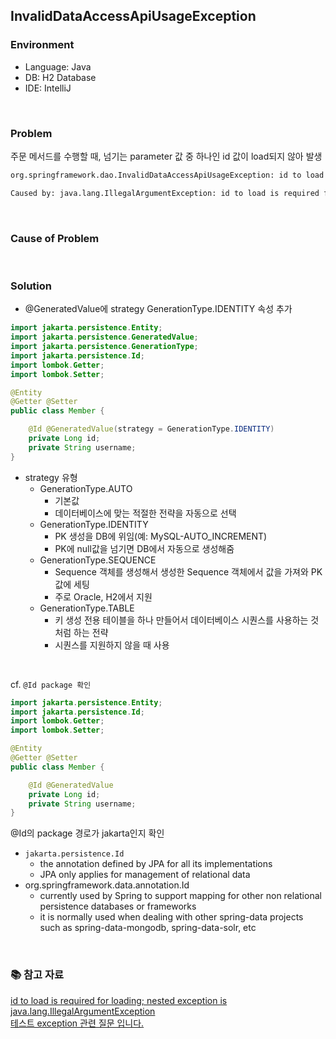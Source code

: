 ## InvalidDataAccessApiUsageException

### Environment
- Language: Java
- DB: H2 Database
- IDE: IntelliJ

<br/>

### Problem
주문 메서드를 수행할 때, 넘기는 parameter 값 중 하나인 id 값이 load되지 않아 발생

```bash
org.springframework.dao.InvalidDataAccessApiUsageException: id to load is required for loading; nested exception is java.lang.IllegalArgumentException: id to load is required for loading

Caused by: java.lang.IllegalArgumentException: id to load is required for loading

```

<br/>

### Cause of Problem


<br/>

### Solution
* @GeneratedValue에 strategy GenerationType.IDENTITY 속성 추가

```java
import jakarta.persistence.Entity;
import jakarta.persistence.GeneratedValue;
import jakarta.persistence.GenerationType;
import jakarta.persistence.Id;
import lombok.Getter;
import lombok.Setter;

@Entity
@Getter @Setter
public class Member {

    @Id @GeneratedValue(strategy = GenerationType.IDENTITY)
    private Long id;
    private String username;
}

```

- strategy 유형
    - GenerationType.AUTO
        - 기본값
        - 데이터베이스에 맞는 적절한 전략을 자동으로 선택
    - GenerationType.IDENTITY
        - PK 생성을 DB에 위임(예: MySQL-AUTO_INCREMENT)
        - PK에 null값을 넘기면 DB에서 자동으로 생성해줌
    - GenerationType.SEQUENCE
        - Sequence 객체를 생성해서 생성한 Sequence 객체에서 값을 가져와 PK값에 세팅
        - 주로 Oracle, H2에서 지원
    - GenerationType.TABLE
        - 키 생성 전용 테이블을 하나 만들어서 데이터베이스 시퀀스를 사용하는 것처럼 하는 전략
        - 시퀀스를 지원하지 않을 때 사용

<br/>

cf. `@Id package 확인`

```java
import jakarta.persistence.Entity;
import jakarta.persistence.Id;
import lombok.Getter;
import lombok.Setter;

@Entity
@Getter @Setter
public class Member {

    @Id @GeneratedValue
    private Long id;
    private String username;
}

```

@Id의 package 경로가 jakarta인지 확인
- `jakarta.persistence.Id`
    - the annotation defined by JPA for all its implementations
    - JPA only applies for management of relational data
- org.springframework.data.annotation.Id
    - currently used by Spring to support mapping for other non relational persistence databases or frameworks
    - it is normally used when dealing with other spring-data projects such as spring-data-mongodb, spring-data-solr, etc

<br/>

### 📚 참고 자료
[id to load is required for loading; nested exception is java.lang.IllegalArgumentException](https://www.inflearn.com/questions/130507/id-to-load-is-required-for-loading-nested-exception-is-java-lang-illegalargumen) <br/>
[테스트 exception 관련 질문 입니다.](https://www.inflearn.com/questions/65714/%ED%85%8C%EC%8A%A4%ED%8A%B8-exception-%EA%B4%80%EB%A0%A8-%EC%A7%88%EB%AC%B8-%EC%9E%85%EB%8B%88%EB%8B%A4)